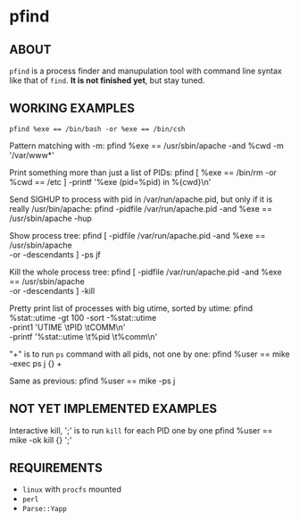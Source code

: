 pfind
=====

## ABOUT

`pfind` is a process finder and manupulation tool with command line syntax
like that of `find`. **It is not finished yet**, but stay tuned.

## WORKING EXAMPLES

	pfind %exe == /bin/bash -or %exe == /bin/csh

Pattern matching with -m:
	pfind %exe == /usr/sbin/apache -and %cwd -m '/var/www*'

Print something more than just a list of PIDs:
	pfind [ %exe == /bin/rm -or %cwd == /etc ] -printf '%exe (pid=%pid) in %{cwd}\n'

Send SIGHUP to process with pid in /var/run/apache.pid,
but only if it is really /usr/bin/apache:
	pfind -pidfile /var/run/apache.pid -and %exe == /usr/sbin/apache -hup

Show process tree:
	pfind [ -pidfile /var/run/apache.pid -and %exe == /usr/sbin/apache \
		-or -descendants ] -ps jf

Kill the whole process tree:
	pfind [ -pidfile /var/run/apache.pid -and %exe == /usr/sbin/apache \
		-or -descendants ] -kill

Pretty print list of processes with big utime, sorted by utime:
	pfind %stat::utime -gt 100 -sort -%stat::utime \
		-print1 'UTIME \tPID \tCOMM\n' \
		-printf '%stat::utime \t%pid \t%comm\n'

"+" is to run `ps` command with all pids, not one by one:
	pfind %user == mike -exec ps j {} +		

Same as previous:
	pfind %user == mike -ps j

## NOT YET IMPLEMENTED EXAMPLES

Interactive kill, ';' is to run `kill` for each PID one by one
	pfind %user == mike -ok kill {} ';'

## REQUIREMENTS

* `linux` with `procfs` mounted
* `perl`
* `Parse::Yapp`

